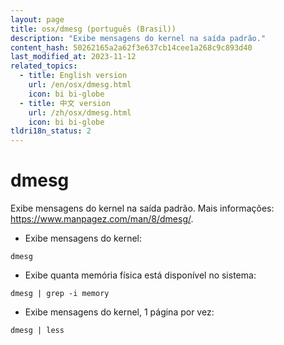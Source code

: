 ```yaml
---
layout: page
title: osx/dmesg (português (Brasil))
description: "Exibe mensagens do kernel na saída padrão."
content_hash: 50262165a2a62f3e637cb14cee1a268c9c893d40
last_modified_at: 2023-11-12
related_topics:
  - title: English version
    url: /en/osx/dmesg.html
    icon: bi bi-globe
  - title: 中文 version
    url: /zh/osx/dmesg.html
    icon: bi bi-globe
tldri18n_status: 2
---
```

# dmesg

Exibe mensagens do kernel na saída padrão.
Mais informações: <https://www.manpagez.com/man/8/dmesg/>.

- Exibe mensagens do kernel:

`dmesg`

- Exibe quanta memória física está disponível no sistema:

`dmesg | grep -i memory`

- Exibe mensagens do kernel, 1 página por vez:

`dmesg | less`
